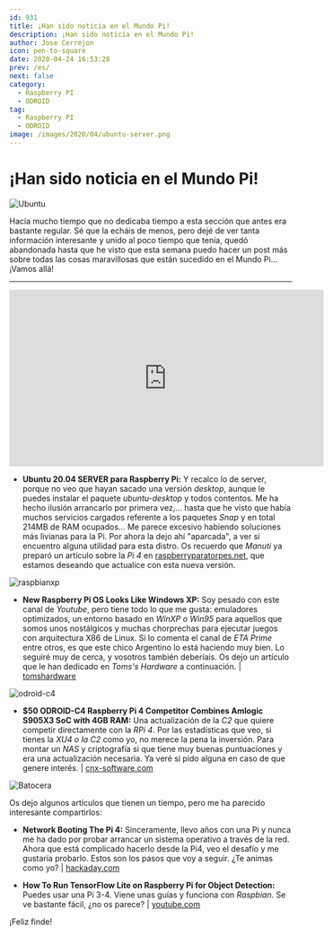 ```yaml
---
id: 931
title: ¡Han sido noticia en el Mundo Pi!
description: ¡Han sido noticia en el Mundo Pi!
author: Jose Cerrejon
icon: pen-to-square
date: 2020-04-24 16:53:28
prev: /es/
next: false
category:
  - Raspberry PI
  - ODROID
tag:
  - Raspberry PI
  - ODROID
image: /images/2020/04/ubuntu-server.png
---
```


# ¡Han sido noticia en el Mundo Pi!

![Ubuntu](/images/2020/04/ubuntu-server.png)

Hacía mucho tiempo que no dedicaba tiempo a esta sección que antes era bastante regular. Sé que la echáis de menos, pero dejé de ver tanta información interesante y unido al poco tiempo que tenía, quedó abandonada hasta que he visto que esta semana puedo hacer un post más sobre todas las cosas maravillosas que están sucedido en el Mundo Pi... ¡Vamos allá!

- - -
<iframe width="560" height="315" src="https://www.youtube.com/embed/EaSoPD-XNew" frameborder="0" allow="accelerometer; autoplay; encrypted-media; gyroscope; picture-in-picture" allowfullscreen></iframe>

* **Ubuntu 20.04 SERVER para Raspberry Pi:** Y recalco lo de server, porque no veo que hayan sacado una versión *desktop*, aunque le puedes instalar el paquete *ubuntu-desktop* y todos contentos. Me ha hecho ilusión arrancarlo por primera vez,... hasta que he visto que había muchos servicios cargados referente a los paquetes *Snap* y en total 214MB de RAM ocupados... Me parece excesivo habiendo soluciones más livianas para la Pi. Por ahora la dejo ahí "aparcada", a ver si encuentro alguna utilidad para esta distro. Os recuerdo que *Manuti* ya preparó un artículo sobre la *Pi 4* en [raspberryparatorpes.net](https://raspberryparatorpes.net/sistemas-operativos/ubuntu-para-raspberry-pi-4/), que estamos deseando que actualice con esta nueva versión.

![raspbianxp](/images/2020/04/raspbianxp.png)

* **New Raspberry Pi OS Looks Like Windows XP:** Soy pesado con este canal de *Youtube*, pero tiene todo lo que me gusta: emuladores optimizados, un entorno basado en *WinXP o Win95* para aquellos que somos unos nostálgicos y muchas chorprechas para ejecutar juegos con arquitectura X86 de Linux. Si lo comenta el canal de *ETA Prime* entre otros, es que este chico Argentino lo está haciendo muy bien. Lo seguiré muy de cerca, y vosotros también deberíais. Os dejo un artículo que le han dedicado en *Toms's Hardware* a continuación. | [tomshardware](https://www.tomshardware.com/news/windows-raspberry-pi-xp-linux-raspbian-professional)

![odroid-c4](/images/2020/04/odroid-c4.jpg)

* **$50 ODROID-C4 Raspberry Pi 4 Competitor Combines Amlogic S905X3 SoC with 4GB RAM:** Una actualización de la *C2* que quiere competir directamente con la *RPi 4*. Por las estadísticas que veo, si tienes la *XU4 o la C2* como yo, no merece la pena la inversión. Para montar un *NAS* y criptografía si que tiene muy buenas puntuaciones y era una actualización necesaria. Ya veré si pido alguna en caso de que genere interés. | [cnx-software.com](https://www.cnx-software.com/2020/04/23/50-odroid-c4-raspberry-pi-4-competitor-combines-amlogic-s905x3-soc-with-4gb-ram/)

![Batocera](/images/2020/04/batocera.jpg)

Os dejo algunos artículos que tienen un tiempo, pero me ha parecido interesante compartirlos:

* **Network Booting The Pi 4:** Sinceramente, llevo años con una Pi y nunca me ha dado por probar arrancar un sistema operativo a través de la red. Ahora que está complicado hacerlo desde la Pi4, veo el desafío y me gustaría probarlo. Estos son los pasos que voy a seguir. ¿Te animas como yo? | [hackaday.com](https://hackaday.com/2019/11/11/network-booting-the-pi-4/)

* **How To Run TensorFlow Lite on Raspberry Pi for Object Detection:** Puedes usar una Pi 3-4. Viene unas guías y funciona con *Raspbian*. Se ve bastante fácil, ¿no os parece? | [youtube.com](https://www.youtube.com/watch?v=aimSGOAUI8Y)



 

¡Feliz finde!